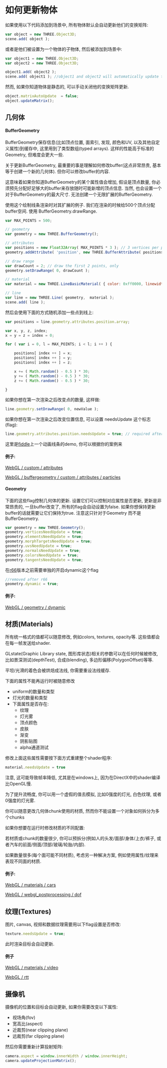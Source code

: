 # 如何更新物体

如果使用以下代码添加到场景中, 所有物体默认会自动更新他们的变换矩阵:

```js
var object = new THREE.Object3D;
scene.add( object );
```

或者是他们被设置为一个物体的子物体, 然后被添加到场景中:

```js
var object1 = new THREE.Object3D;
var object2 = new THREE.Object3D;

object1.add( object2 );
scene.add( object1 ); //object1 and object2 will automatically update their matrices
```

然而, 如果你知道物体是静态的, 可以手动关闭他的变换矩阵更新.

```js
object.matrixAutoUpdate  = false;
object.updateMatrix();
```

## 几何体

#### BufferGeometry

BufferGeometry保存信息\(比如顶点位置, 面索引, 发现, 颜色和UV, 以及其他自定义属性\)到缓存中, 这里用到了类型数组\(typed arrays\). 这样的性能高于标准的Geometry, 但难度会更大一些.

关于更新BufferGeometry, 最重要的事是理解如何修改buffer\(这点非常昂贵, 基本等于创建一个新的几何体\). 但你可以修改buffer的内容.

这意味着如果你知道BufferGeometry的某个属性值会增加, 假设是顶点数量, 你必须预先分配好足够大的buffer来存放随时可能新增的顶点信息. 当然, 也会设置一个对于BufferGeometry的最大尺寸.  无法创建一个无限扩展的BufferGeometry.

使用这个绘制线条渲染时对其扩展的例子. 我们在渲染的时候给500个顶点分配buffer空间. 使用 BufferGeometry.drawRange.

```js
var MAX_POINTS = 500;

// geometry
var geometry = new THREE.BufferGeometry();

// attributes
var positions = new Float32Array( MAX_POINTS * 3 ); // 3 vertices per point
geometry.addAttribute( 'position', new THREE.BufferAttribute( positions, 3 ) );

// draw range
var drawCount = 2; // draw the first 2 points, only
geometry.setDrawRange( 0, drawCount );

// material
var material = new THREE.LineBasicMaterial( { color: 0xff0000, linewidth: 2 } );

// line
var line = new THREE.Line( geometry,  material );
scene.add( line );
```

然后会使用下面的方式随机添加一些点到线上:

```js
var positions = line.geometry.attributes.position.array;

var x, y, z, index;
x = y = z = index = 0;

for ( var i = 0, l = MAX_POINTS; i < l; i ++ ) {

    positions[ index ++ ] = x;
    positions[ index ++ ] = y;
    positions[ index ++ ] = z;

    x += ( Math.random() - 0.5 ) * 30;
    y += ( Math.random() - 0.5 ) * 30;
    z += ( Math.random() - 0.5 ) * 30;

}
```

如果你想在第一次渲染之后改变点的数量, 这样做:

```js
line.geometry.setDrawRange( 0, newValue );
```

如果你想在第一次渲染之后改变位置信息, 可以设置 needsUpdate 这个标志\(flag\):

```js
line.geometry.attributes.position.needsUpdate = true; // required after the first render
```

这里是[fiddle](http://jsfiddle.net/w67tzfhx/)上一个动画线条的demo, 你可以根据你的案例来

#### 例子:

[WebGL / custom / attributes](https://threejs.org/examples/#webgl_custom_attributes)

[WebGL / buffergeometry / custom / attributes / particles](https://threejs.org/examples/#webgl_buffergeometry_custom_attributes_particles)

#### Geometry

下面的这些flag控制几何体的更新. 设置它们可以控制对应属性是否更新, 更新是非常昂贵的, 一旦buffer改变了, 所有的flag会自动设置为false. 如果你想保持更新buffer的话就需要让它们保持为true.  注意这只针对于Geometry 而不是 BufferGeometry.

```js
var geometry = new THREE.Geometry();
geometry.verticesNeedUpdate = true;
geometry.elementsNeedUpdate = true;
geometry.morphTargetsNeedUpdate = true;
geometry.uvsNeedUpdate = true;
geometry.normalsNeedUpdate = true;
geometry.colorsNeedUpdate = true;
geometry.tangentsNeedUpdate = true;
```

在[r66](https://github.com/mrdoob/three.js/releases/tag/r66)版本之前需要单独的开启dynamic这个flag

```js
//removed after r66
geometry.dynamic = true;
```

#### 例子:

[WebGL / geometry / dynamic](https://threejs.org/examples/#webgl_geometry_dynamic)

## 材质\(Materials\)

所有统一格式的值都可以随意修改, 例如colors, textures, opacity等. 这些值都会在每一帧发送给shader.

GLstate\(Graphic Library state, 图形库状态\)相关的参数可以在任何时候被修改, 比如景深测试\(depthTest\), 合成\(blending\), 多边形偏移\(PolygonOffset\)等等.

平坦/光滑的着色会被烘焙成法线, 你需要重设法线缓存.

下面的属性不能再运行时被随意修改

* uniform的数量和类型
* 灯光的数量和类型
* 下面属性是否存在:
  * 纹理
  * 灯光雾
  * 顶点颜色
  * 皮肤
  * 渐变
  * 阴影贴图
  * alpha通道测试

修改上面这些属性需要按下面方式重建整个shader程序:

```js
material.needsUpdate = true
```

注意, 这可能导致帧率降低, 尤其是在windows上, 因为在DirectX中的shader编译比OpenGL慢.

为了提升流畅度, 你可以用一个虚假的值去模拟, 比如0强度的灯光, 白色纹理, 或者0强度的灯光雾.

你可以随意更改几何体chunk使用的材质, 然而你不能设置一个对象如何拆分为多个chunks

如果你想要在运行时修改材质的不同配置:

若材质或chunk的数量很少, 你可以预拆分\(例如人的头发/面部/身体/上衣/裤子, 或者汽车的前面/侧面/顶部/玻璃/轮胎/内部\).

如果数量很多\(每个面可能不同材质\), 考虑另一种解决方案, 例如使用属性/纹理来表现不同面的材质.

#### 例子:

[WebGL / materials / cars](https://threejs.org/examples/#webgl_materials_cars)

[WebGL / webgl\_postprocessing / dof](https://threejs.org/examples/#webgl_postprocessing_dof)

## 纹理\(Textures\)

图片, canvas, 视频和数据纹理需要用以下flag设置是否修改:

```js
texture.needsUpdate = true;
```

此时渲染目标会自动更新.

#### 例子

[WebGL / materials / video](https://threejs.org/examples/#webgl_materials_video)

[WebGL / rtt](https://threejs.org/examples/#webgl_rtt)

## 摄像机

摄像机的位置和目标会自动更新, 如果你需要改变以下属性:

* 视场角\(fov\)
* 宽高比\(aspect\)
* 近裁剪\(near clipping plane\)
* 远裁剪\(far clipping plane\)

然后你需要重新计算投射矩阵:

```js
camera.aspect = window.innerWidth / window.innerHeight;
camera.updateProjectionMatrix();
```















